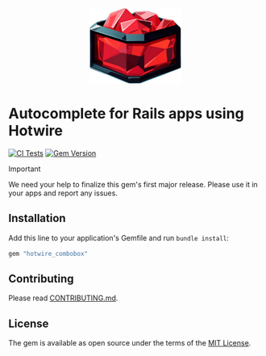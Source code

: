 <p align="center">
  <img src="docs/assets/images/logo.png" height=150>
</p>

# Autocomplete for Rails apps using Hotwire

[![CI Tests](https://github.com/josefarias/hotwire_combobox/actions/workflows/ci_tests.yml/badge.svg)](https://github.com/josefarias/hotwire_combobox/actions/workflows/ci_tests.yml) [![Gem Version](https://badge.fury.io/rb/hotwire_combobox.svg)](https://badge.fury.io/rb/hotwire_combobox)


> [!IMPORTANT]
> We need your help to finalize this gem's first major release. Please use it in your apps and report any issues.

## Installation

Add this line to your application's Gemfile and run `bundle install`:

```ruby
gem "hotwire_combobox"
```

## Contributing

Please read [CONTRIBUTING.md](./CONTRIBUTING.md).

## License

The gem is available as open source under the terms of the [MIT License](https://opensource.org/licenses/MIT).
